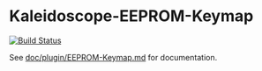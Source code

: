 # Kaleidoscope-EEPROM-Keymap

[![Build Status][travis:image]][travis:status]

 [travis:image]: https://travis-ci.org/keyboardio/Kaleidoscope-EEPROM-Keymap.svg?branch=master
 [travis:status]: https://travis-ci.org/keyboardio/Kaleidoscope-EEPROM-Keymap

See [doc/plugin/EEPROM-Keymap.md](doc/plugin/EEPROM-Keymap.md) for documentation.
